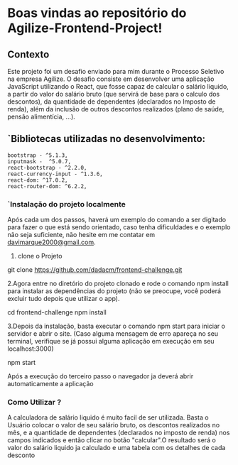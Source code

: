 # Boas vindas ao repositório do Agilize-Frontend-Project!
## Contexto
Este projeto foi um desafio enviado para mim durante o Processo Seletivo na empresa Agilize. O desafio consiste em desenvolver uma aplicação JavaScript utilizando o React, que  fosse capaz de calcular o salário liquido, a partir do valor do salário bruto (que servirá de base para o calculo dos descontos), da quantidade de dependentes (declarados no Imposto de renda), além da inclusão de outros descontos realizados (plano de saúde, pensão alimentícia, ...).

## `Bibliotecas utilizadas no desenvolvimento:
    bootstrap - ^5.1.3,
    inputmask -  ^5.0.7,
    react-bootstrap - ^2.2.0,
    react-currency-input - ^1.3.6,
    react-dom: ^17.0.2,
    react-router-dom: ^6.2.2,


### `Instalação do projeto localmente
Após cada um dos passos, haverá um exemplo do comando a ser digitado para fazer o que está sendo orientado, caso tenha dificuldades e o exemplo não seja suficiente, não hesite em me contatar em davimarque2000@gmail.com.

1. clone o Projeto

git clone https://github.com/dadacm/frontend-challenge.git

2.Agora entre no diretório do projeto clonado e rode o comando npm install para instalar as dependências do projeto (não se preocupe, você poderá excluir tudo depois que utilizar o app).

  cd frontend-challenge
  npm install
  
 3.Depois da instalação, basta executar o comando npm start para iniciar o servidor e abrir o site. (Caso alguma mensagem de erro apareça no seu terminal, verifique se já possui alguma aplicação em execução em seu localhost:3000)

  npm start

Após a execução do terceiro passo o navegador ja deverá abrir automaticamente a aplicação

### Como Utilizar ?
A calculadora de salário liquido é muito facil de ser utilizada. Basta o Usuário colocar o valor de seu salário bruto, os descontos realizados no mês, e a quantidade de dependentes (declarados no imposto de renda) nos campos indicados e então clicar no botão "calcular".O resultado será o valor do salário liquido ja calculado e uma tabela com os detalhes de cada desconto    


